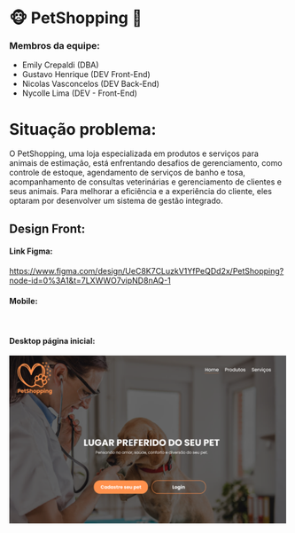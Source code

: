 # 🐵 PetShopping 🐶

### Membros da equipe:
<ul>
<li> Emily Crepaldi (DBA)</li>
<li> Gustavo Henrique (DEV Front-End)</li>
<li> Nicolas Vasconcelos (DEV Back-End)</li>
<li> Nycolle Lima (DEV - Front-End)</li>
</ul>

#
# Situação problema:

O PetShopping, uma loja especializada em produtos e serviços para animais de estimação, está enfrentando desafios de gerenciamento, como controle de estoque, agendamento de serviços de banho e tosa, acompanhamento de consultas veterinárias e gerenciamento de clientes e seus animais. Para melhorar a eficiência e a experiência do cliente, eles optaram por desenvolver um sistema de gestão integrado.

## Design Front:

#### Link Figma:
<a>https://www.figma.com/design/UeC8K7CLuzkV1YfPeQDd2x/PetShopping?node-id=0%3A1&t=7LXWWO7vipND8nAQ-1</a>

#### Mobile:
<img src="" width=''>

#### Desktop página inicial:
<img src="./imgs(readme)/desktop-pg.png" width='500'>